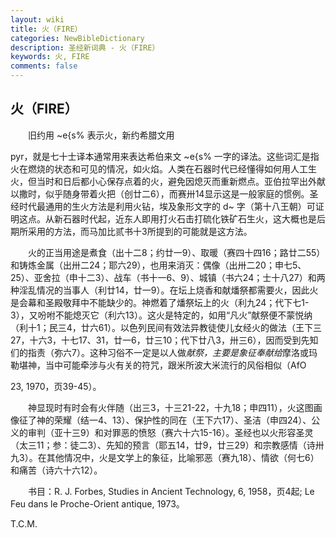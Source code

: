 ```yaml
---
layout: wiki
title: 火（FIRE）
categories: NewBibleDictionary
description: 圣经新词典 - 火（FIRE）
keywords: 火, FIRE
comments: false
---
```


## 火（FIRE）

　　旧约用 ~e{s% 表示火，新约希腊文用

pyr，就是七十士译本通常用来表达希伯来文 ~e{s% 一字的译法。这些词汇是指火在燃烧的状态和可见的情况，如火焰。人类在石器时代已经懂得如何用人工生火，但当时和日后都小心保存点着的火，避免因熄灭而重新燃点。亚伯拉罕出外献以撒时，似乎随身带着火把（创廿二6），而赛卅14显示这是一般家庭的惯例。圣经时代最通用的生火方法是利用火钻，埃及象形文字的 d~ 字（第十八王朝）可证明这点。从新石器时代起，近东人即用打火石击打硫化铁矿石生火，这大概也是后期所采用的方法，而马加比贰书十3所提到的可能就是这方法。

　　火的正当用途是煮食（出十二8；约廿一9）、取暖（赛四十四16；路廿二55）和铸炼金属（出卅二24；耶六29），也用来消灭：偶像（出卅二20；申七5、25）、亚舍拉（申十二3）、战车（书十一6、9）、城镇（书六24；士十八27）和两种淫乱情况的当事人（利廿14，廿一9）。在坛上烧香和献燔祭都需要火，因此火是会幕和圣殿敬拜中不能缺少的。神燃着了燔祭坛上的火（利九24；代下七1-3），又吩咐不能熄灭它（利六13）。这火是特定的，如用“凡火”献祭便不蒙悦纳（利十1；民三4，廿六61）。以色列民间有效法异教徒使儿女经火的做法（王下三27，十六3，十七17、31，廿一6，廿三10；代下廿八3，卅三6），因而受到先知们的指责（弥六7）。这种习俗不一定是以人做*献祭，主要是象征奉献给*摩洛或玛勒堪神，当中可能牵涉与火有关的符咒，跟米所波大米流行的风俗相似（AfO

23, 1970，页39-45）。

　　神显现时有时会有火伴随（出三3，十三21-22，十九18；申四11），火这图画像征了神的荣耀（结一4、13）、保护性的同在（王下六17）、圣洁（申四24）、公义的审判（亚十三9）和对罪恶的愤怒（赛六十六15-16）。圣经也以火形容圣灵（太三11；参：徒二3）、先知的预言（耶五14，廿9，廿三29）和宗教感情（诗卅九3）。在其他情况中，火是文学上的象征，比喻邪恶（赛九18）、情欲（何七6）和痛苦（诗六十六12）。

　　书目：R. J. Forbes, Studies in Ancient Technology, 6, 1958，页4起; Le Feu dans le Proche-Orient antique, 1973。

T.C.M.








